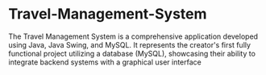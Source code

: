 # Travel-Management-System
The Travel Management System is a comprehensive application developed using Java, Java Swing, and MySQL. It represents the creator's first fully functional project utilizing a database (MySQL), showcasing their ability to integrate backend systems with a graphical user interface
